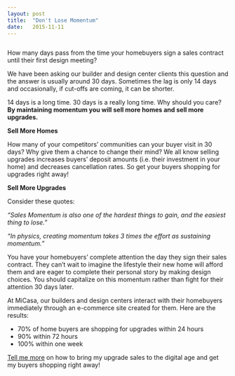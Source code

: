```yaml
---
layout: post
title:  "Don't Lose Momentum"
date:   2015-11-11
---
```

<img src="{{ '/assets/img/designers.jpg' | prepend: site.baseurl }}" alt=""> 

<p class="intro"><span class="dropcap">H</span>ow many days pass from the time your homebuyers sign a sales contract until their first design meeting?</p>  
<p>
We have been asking our builder and design center clients this question and the answer is usually around 30 days.  Sometimes the lag is only 14 days and occasionally, if cut-offs are coming, it can be shorter.
</p>
<p>14 days is a long time.  30 days is a really long time.  Why should you care?  <b>By maintaining momentum you will sell more homes and sell more upgrades.</b></p>

<p><b>Sell More Homes</b></p>

<p>How many of your competitors’ communities can your buyer visit in 30 days?  Why give them a chance to change their mind?  We all know selling upgrades increases buyers’ deposit amounts (i.e. their investment in your home) and decreases cancellation rates.  So get your buyers shopping for upgrades right away!</p>

<p><b>Sell More Upgrades</b></p>

<p>Consider these quotes:</p>
<i>
<p>
“Sales Momentum is also one of the hardest things to gain, and the easiest thing to lose.” 
</p>
<p>
“In physics, creating momentum takes 3 times the effort as sustaining momentum.”
</p>
</i>
<p>
You have your homebuyers’ complete attention the day they sign their sales contract.  They can’t wait to imagine the lifestyle their new home will afford them and are eager to complete their personal story by making design choices.  You should capitalize on this momentum rather than fight for their attention 30 days later.</p>


<p>
At MiCasa, our builders and design centers interact with their homebuyers immediately through an e-commerce site created for them.  Here are the results:
</p>
<ul>
	<li>70% of home buyers are shopping for upgrades within 24 hours</li>
	<li>90% within 72 hours</li>
	<li>100% within one week</li>
</ul>

<a href="http://www.micasaupgrades.com/#/contact">Tell me more</a> on how to bring my upgrade sales to the digital age and get my buyers shopping right away! 
